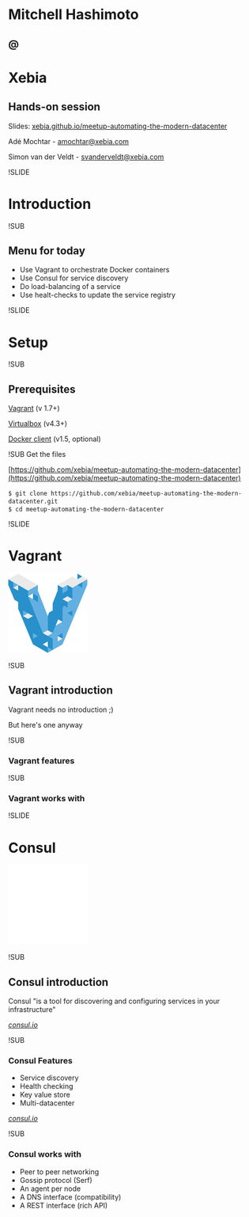 # Mitchell Hashimoto
## @
# Xebia
## Hands-on session

Slides: [xebia.github.io/meetup-automating-the-modern-datacenter](http://xebia.github.io/meetup-automating-the-modern-datacenter)

Adé Mochtar - [amochtar@xebia.com](mailto:amochtar@xebia.com)

Simon van der Veldt - [svanderveldt@xebia.com](mailto:svanderveldt@xebia.com)



!SLIDE
# Introduction


!SUB
## Menu for today

- Use Vagrant to orchestrate Docker containers
- Use Consul for service discovery
- Do load-balancing of a service
- Use healt-checks to update the service registry



!SLIDE
# Setup


!SUB
## Prerequisites
[Vagrant](https://docs.vagrantup.com/v2/installation/index.html) (v 1.7+)

[Virtualbox](https://www.virtualbox.org/wiki/Downloads) (v4.3+)

[Docker client](https://docs.docker.com/installation/) (v1.5, optional)



!SUB
Get the files

[https://github.com/xebia/meetup-automating-the-modern-datacenter](https://github.com/xebia/meetup-automating-the-modern-datacenter)
```
$ git clone https://github.com/xebia/meetup-automating-the-modern-datacenter.git
$ cd meetup-automating-the-modern-datacenter
```



!SLIDE
# Vagrant
![PVagrant](img/vagrant-logo.png) <!-- .element: class="noborder" -->


!SUB
## Vagrant introduction
Vagrant needs no introduction ;)

But here's one anyway


!SUB
### Vagrant features


!SUB
### Vagrant works with



!SLIDE
# Consul
![Consul logo](img/consul-logo.png) <!-- .element: class="noborder" -->


!SUB
## Consul introduction

Consul "is a tool for discovering and configuring services in your infrastructure"


[_consul.io_](http://www.consul.io)


!SUB
### Consul Features

 - Service discovery
 - Health checking
 - Key value store
 - Multi-datacenter


[_consul.io_](http://www.consul.io)


!SUB

### Consul works with

 - Peer to peer networking
 - Gossip protocol (Serf)
 - An agent per node
 - A DNS interface (compatibility)
 - A REST interface (rich API)
